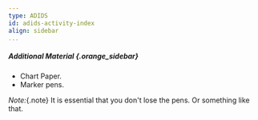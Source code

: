 ```yaml
---
type: ADIDS
id: adids-activity-index
align: sidebar
...
```


##### Additional Material {.orange_sidebar}

  * Chart Paper.
  * Marker pens.

*Note:*{.note} It is essential that you don't lose the pens. Or something like that.

